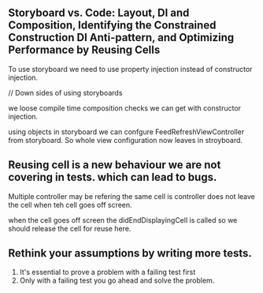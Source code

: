 
##  Storyboard vs. Code: Layout, DI and Composition, Identifying the Constrained Construction DI Anti-pattern, and Optimizing Performance by Reusing Cells

To use storyboard we need to use property injection instead of constructor injection.

// Down sides of using storyboards

we loose compile time composition checks we can get with constructor injection.

using objects in storyboard we can confgure FeedRefreshViewController from storyboard.
So whole view configuration now leaves in stroyboard.

## Reusing cell is a new behaviour we are not covering in tests. which can lead to bugs.

Multiple controller may be refering the same cell is controller does not leave the cell when teh cell goes off screen.

when the cell goes off screen the didEndDisplayingCell is called so we should release the cell for reuse here.

## Rethink your assumptions by writing more tests.

1. It's essential to prove a problem with a failing test first
2. Only with a failing test you go ahead and solve the problem.
